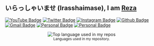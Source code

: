 <!--
**mrzptra/mrzptra** is a ✨ _special_ ✨ repository because its `README.md` (this file) appears on your GitHub profile.

Here are some ideas to get you started:

- 🔭 I’m currently working on ...
- 🌱 I’m currently learning ...
- 👯 I’m looking to collaborate on ...
- 🤔 I’m looking for help with ...
- 💬 Ask me about ...
- 📫 How to reach me: ...
- 😄 Pronouns: ...
- ⚡ Fun fact: ...
-->
## いらっしゃいませ (Irasshaimase), I am [Reza](https://github.com/mrzptra)

[![YouTube Badge](https://img.shields.io/badge/-Reza%20ID-c4302b?style=flat-square&labelColor=c4302b&logo=youtube&logoColor=white&link=https://www.youtube.com/channel/UCdf0f7fRF4tKK5xPKo5sj2w)](https://www.youtube.com/channel/UCdf0f7fRF4tKK5xPKo5sj2w) [![Twitter Badge](https://img.shields.io/badge/-mrzptra-1ca0f1?style=flat-square&labelColor=1ca0f1&logo=twitter&logoColor=white&link=https://twitter.com/mrzptra)](https://twitter.com/mrzptra) [![Instagram Badge](https://img.shields.io/badge/-rzptraaa-F44747?style=flat-square&labelColor=F44747&logo=instagram&logoColor=white&link=https://instagram.com/rzptraaa)](https://instagram.com/rzptraaa) [![Github Badge](https://img.shields.io/badge/-mrzptra-black?style=flat-square&logo=Github&logoColor=white&link=https://www.github.com/mrzptra/)](https://www.github.com/mrzptra/)
[![Gmail Badge](https://img.shields.io/badge/-whoisreza01@gmail.com-c14438?style=flat-square&logo=Gmail&logoColor=white&link=mailto:whoisreza01@gmail.com)](mailto:whoisreza01@gmail.com) [![Personal Badge](https://img.shields.io/badge/-rzptra.my.id-black?style=flat-square&label=SITE&logoColor=white&link=https://www.rzptra.my.id/)](https://www.rzptra.my.id) [![Personal Badge](https://img.shields.io/badge/-kinekarublog-black?style=flat-square&label=BLOG&logoColor=white&link=http://www.kinekaru-sec.blogspot.com/)](http://www.kinekaru-sec.blogspot.com)

<div align="center">
  <img width="" src="https://github-readme-stats.vercel.app/api/top-langs/?username=mrzptra&layout=compact&hide_title=1&card_width=300" alt="Top language used in my repos" />
  <br />
  <small>Languages used in my repository.</small>
  <br />
  <br />
</div>
